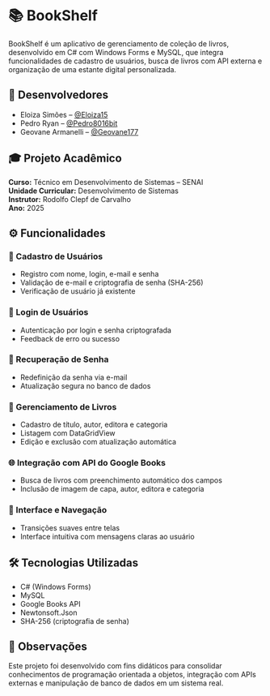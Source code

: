 # 📚 BookShelf

BookShelf é um aplicativo de gerenciamento de coleção de livros, desenvolvido em C# com Windows Forms e MySQL, que integra funcionalidades de cadastro de usuários, busca de livros com API externa e organização de uma estante digital personalizada.

## 👥 Desenvolvedores

- Eloiza Simões – [@Eloiza15](https://github.com/Eloiza15)
- Pedro Ryan – [@Pedro8016bit](https://github.com/Pedro8016bit)
- Geovane Armanelli – [@Geovane177](https://github.com/Geovane177)

## 🎓 Projeto Acadêmico

**Curso:** Técnico em Desenvolvimento de Sistemas – SENAI  
**Unidade Curricular:** Desenvolvimento de Sistemas  
**Instrutor:** Rodolfo Clepf de Carvalho  
**Ano:** 2025

## ⚙️ Funcionalidades

### 👤 Cadastro de Usuários
- Registro com nome, login, e-mail e senha
- Validação de e-mail e criptografia de senha (SHA-256)
- Verificação de usuário já existente

### 🔐 Login de Usuários
- Autenticação por login e senha criptografada
- Feedback de erro ou sucesso

### 🔄 Recuperação de Senha
- Redefinição da senha via e-mail
- Atualização segura no banco de dados

### 📖 Gerenciamento de Livros
- Cadastro de título, autor, editora e categoria
- Listagem com DataGridView
- Edição e exclusão com atualização automática

### 🌐 Integração com API do Google Books
- Busca de livros com preenchimento automático dos campos
- Inclusão de imagem de capa, autor, editora e categoria

### 🧭 Interface e Navegação
- Transições suaves entre telas
- Interface intuitiva com mensagens claras ao usuário

## 🛠️ Tecnologias Utilizadas
- C# (Windows Forms)
- MySQL
- Google Books API
- Newtonsoft.Json
- SHA-256 (criptografia de senha)

## 📌 Observações

Este projeto foi desenvolvido com fins didáticos para consolidar conhecimentos de programação orientada a objetos, integração com APIs externas e manipulação de banco de dados em um sistema real.
